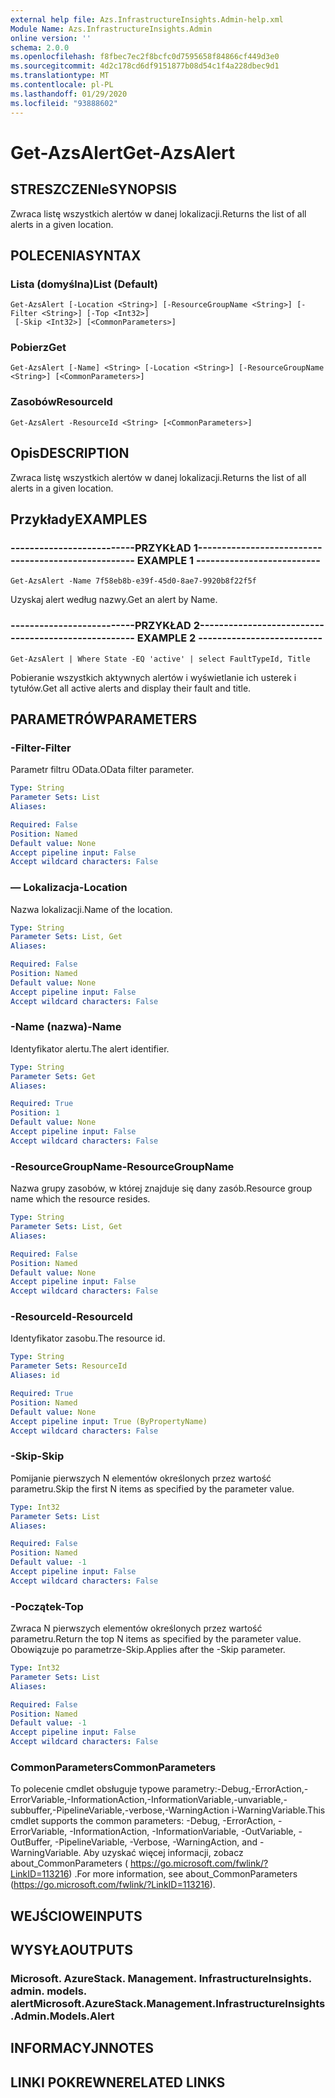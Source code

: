```yaml
---
external help file: Azs.InfrastructureInsights.Admin-help.xml
Module Name: Azs.InfrastructureInsights.Admin
online version: ''
schema: 2.0.0
ms.openlocfilehash: f8fbec7ec2f8bcfc0d7595658f84866cf449d3e0
ms.sourcegitcommit: 4d2c178cd6df9151877b08d54c1f4a228dbec9d1
ms.translationtype: MT
ms.contentlocale: pl-PL
ms.lasthandoff: 01/29/2020
ms.locfileid: "93888602"
---
```

# <span data-ttu-id="0fe47-101">Get-AzsAlert</span><span class="sxs-lookup"><span data-stu-id="0fe47-101">Get-AzsAlert</span></span>

## <span data-ttu-id="0fe47-102">STRESZCZENIe</span><span class="sxs-lookup"><span data-stu-id="0fe47-102">SYNOPSIS</span></span>
<span data-ttu-id="0fe47-103">Zwraca listę wszystkich alertów w danej lokalizacji.</span><span class="sxs-lookup"><span data-stu-id="0fe47-103">Returns the list of all alerts in a given location.</span></span>

## <span data-ttu-id="0fe47-104">POLECENIA</span><span class="sxs-lookup"><span data-stu-id="0fe47-104">SYNTAX</span></span>

### <span data-ttu-id="0fe47-105">Lista (domyślna)</span><span class="sxs-lookup"><span data-stu-id="0fe47-105">List (Default)</span></span>
```
Get-AzsAlert [-Location <String>] [-ResourceGroupName <String>] [-Filter <String>] [-Top <Int32>]
 [-Skip <Int32>] [<CommonParameters>]
```

### <span data-ttu-id="0fe47-106">Pobierz</span><span class="sxs-lookup"><span data-stu-id="0fe47-106">Get</span></span>
```
Get-AzsAlert [-Name] <String> [-Location <String>] [-ResourceGroupName <String>] [<CommonParameters>]
```

### <span data-ttu-id="0fe47-107">Zasobów</span><span class="sxs-lookup"><span data-stu-id="0fe47-107">ResourceId</span></span>
```
Get-AzsAlert -ResourceId <String> [<CommonParameters>]
```

## <span data-ttu-id="0fe47-108">Opis</span><span class="sxs-lookup"><span data-stu-id="0fe47-108">DESCRIPTION</span></span>
<span data-ttu-id="0fe47-109">Zwraca listę wszystkich alertów w danej lokalizacji.</span><span class="sxs-lookup"><span data-stu-id="0fe47-109">Returns the list of all alerts in a given location.</span></span>

## <span data-ttu-id="0fe47-110">Przykłady</span><span class="sxs-lookup"><span data-stu-id="0fe47-110">EXAMPLES</span></span>

### <span data-ttu-id="0fe47-111">--------------------------PRZYKŁAD 1--------------------------</span><span class="sxs-lookup"><span data-stu-id="0fe47-111">-------------------------- EXAMPLE 1 --------------------------</span></span>
```
Get-AzsAlert -Name 7f58eb8b-e39f-45d0-8ae7-9920b8f22f5f
```

<span data-ttu-id="0fe47-112">Uzyskaj alert według nazwy.</span><span class="sxs-lookup"><span data-stu-id="0fe47-112">Get an alert by Name.</span></span>

### <span data-ttu-id="0fe47-113">--------------------------PRZYKŁAD 2--------------------------</span><span class="sxs-lookup"><span data-stu-id="0fe47-113">-------------------------- EXAMPLE 2 --------------------------</span></span>
```
Get-AzsAlert | Where State -EQ 'active' | select FaultTypeId, Title
```

<span data-ttu-id="0fe47-114">Pobieranie wszystkich aktywnych alertów i wyświetlanie ich usterek i tytułów.</span><span class="sxs-lookup"><span data-stu-id="0fe47-114">Get all active alerts and display their fault and title.</span></span>

## <span data-ttu-id="0fe47-115">PARAMETRÓW</span><span class="sxs-lookup"><span data-stu-id="0fe47-115">PARAMETERS</span></span>

### <span data-ttu-id="0fe47-116">-Filter</span><span class="sxs-lookup"><span data-stu-id="0fe47-116">-Filter</span></span>
<span data-ttu-id="0fe47-117">Parametr filtru OData.</span><span class="sxs-lookup"><span data-stu-id="0fe47-117">OData filter parameter.</span></span>

```yaml
Type: String
Parameter Sets: List
Aliases: 

Required: False
Position: Named
Default value: None
Accept pipeline input: False
Accept wildcard characters: False
```

### <span data-ttu-id="0fe47-118">— Lokalizacja</span><span class="sxs-lookup"><span data-stu-id="0fe47-118">-Location</span></span>
<span data-ttu-id="0fe47-119">Nazwa lokalizacji.</span><span class="sxs-lookup"><span data-stu-id="0fe47-119">Name of the location.</span></span>

```yaml
Type: String
Parameter Sets: List, Get
Aliases: 

Required: False
Position: Named
Default value: None
Accept pipeline input: False
Accept wildcard characters: False
```

### <span data-ttu-id="0fe47-120">-Name (nazwa)</span><span class="sxs-lookup"><span data-stu-id="0fe47-120">-Name</span></span>
<span data-ttu-id="0fe47-121">Identyfikator alertu.</span><span class="sxs-lookup"><span data-stu-id="0fe47-121">The alert identifier.</span></span>

```yaml
Type: String
Parameter Sets: Get
Aliases: 

Required: True
Position: 1
Default value: None
Accept pipeline input: False
Accept wildcard characters: False
```

### <span data-ttu-id="0fe47-122">-ResourceGroupName</span><span class="sxs-lookup"><span data-stu-id="0fe47-122">-ResourceGroupName</span></span>
<span data-ttu-id="0fe47-123">Nazwa grupy zasobów, w której znajduje się dany zasób.</span><span class="sxs-lookup"><span data-stu-id="0fe47-123">Resource group name which the resource resides.</span></span>

```yaml
Type: String
Parameter Sets: List, Get
Aliases: 

Required: False
Position: Named
Default value: None
Accept pipeline input: False
Accept wildcard characters: False
```

### <span data-ttu-id="0fe47-124">-ResourceId</span><span class="sxs-lookup"><span data-stu-id="0fe47-124">-ResourceId</span></span>
<span data-ttu-id="0fe47-125">Identyfikator zasobu.</span><span class="sxs-lookup"><span data-stu-id="0fe47-125">The resource id.</span></span>

```yaml
Type: String
Parameter Sets: ResourceId
Aliases: id

Required: True
Position: Named
Default value: None
Accept pipeline input: True (ByPropertyName)
Accept wildcard characters: False
```

### <span data-ttu-id="0fe47-126">-Skip</span><span class="sxs-lookup"><span data-stu-id="0fe47-126">-Skip</span></span>
<span data-ttu-id="0fe47-127">Pomijanie pierwszych N elementów określonych przez wartość parametru.</span><span class="sxs-lookup"><span data-stu-id="0fe47-127">Skip the first N items as specified by the parameter value.</span></span>

```yaml
Type: Int32
Parameter Sets: List
Aliases: 

Required: False
Position: Named
Default value: -1
Accept pipeline input: False
Accept wildcard characters: False
```

### <span data-ttu-id="0fe47-128">-Początek</span><span class="sxs-lookup"><span data-stu-id="0fe47-128">-Top</span></span>
<span data-ttu-id="0fe47-129">Zwraca N pierwszych elementów określonych przez wartość parametru.</span><span class="sxs-lookup"><span data-stu-id="0fe47-129">Return the top N items as specified by the parameter value.</span></span>
<span data-ttu-id="0fe47-130">Obowiązuje po parametrze-Skip.</span><span class="sxs-lookup"><span data-stu-id="0fe47-130">Applies after the -Skip parameter.</span></span>

```yaml
Type: Int32
Parameter Sets: List
Aliases: 

Required: False
Position: Named
Default value: -1
Accept pipeline input: False
Accept wildcard characters: False
```

### <span data-ttu-id="0fe47-131">CommonParameters</span><span class="sxs-lookup"><span data-stu-id="0fe47-131">CommonParameters</span></span>
<span data-ttu-id="0fe47-132">To polecenie cmdlet obsługuje typowe parametry:-Debug,-ErrorAction,-ErrorVariable,-InformationAction,-InformationVariable,-unvariable,-subbuffer,-PipelineVariable,-verbose,-WarningAction i-WarningVariable.</span><span class="sxs-lookup"><span data-stu-id="0fe47-132">This cmdlet supports the common parameters: -Debug, -ErrorAction, -ErrorVariable, -InformationAction, -InformationVariable, -OutVariable, -OutBuffer, -PipelineVariable, -Verbose, -WarningAction, and -WarningVariable.</span></span> <span data-ttu-id="0fe47-133">Aby uzyskać więcej informacji, zobacz about_CommonParameters ( https://go.microsoft.com/fwlink/?LinkID=113216) .</span><span class="sxs-lookup"><span data-stu-id="0fe47-133">For more information, see about_CommonParameters (https://go.microsoft.com/fwlink/?LinkID=113216).</span></span>

## <span data-ttu-id="0fe47-134">WEJŚCIOWE</span><span class="sxs-lookup"><span data-stu-id="0fe47-134">INPUTS</span></span>

## <span data-ttu-id="0fe47-135">WYSYŁA</span><span class="sxs-lookup"><span data-stu-id="0fe47-135">OUTPUTS</span></span>

### <span data-ttu-id="0fe47-136">Microsoft. AzureStack. Management. InfrastructureInsights. admin. models. alert</span><span class="sxs-lookup"><span data-stu-id="0fe47-136">Microsoft.AzureStack.Management.InfrastructureInsights.Admin.Models.Alert</span></span>

## <span data-ttu-id="0fe47-137">INFORMACYJN</span><span class="sxs-lookup"><span data-stu-id="0fe47-137">NOTES</span></span>

## <span data-ttu-id="0fe47-138">LINKI POKREWNE</span><span class="sxs-lookup"><span data-stu-id="0fe47-138">RELATED LINKS</span></span>

